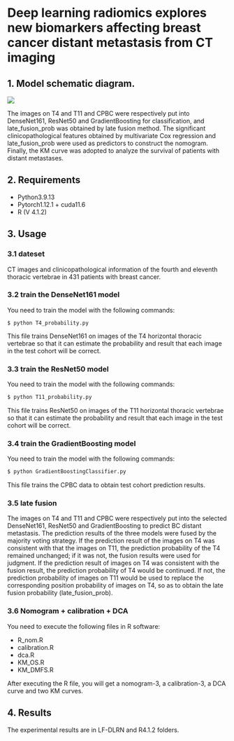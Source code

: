 # Deep learning radiomics explores new biomarkers affecting breast cancer distant metastasis from CT imaging

## 1. Model schematic diagram.

![](E:\小论文\图片\示意图.png)

The images on T4 and T11 and CPBC were respectively put into DenseNet161, ResNet50 and GradientBoosting for classification, and late_fusion_prob was obtained by late fusion method. The significant clinicopathological features obtained by multivariate Cox regression and late_fusion_prob were used as predictors to construct the nomogram. Finally, the KM curve was adopted to analyze the survival of patients with distant metastases.

## 2. Requirements

- Python3.9.13
- Pytorch1.12.1 + cuda11.6
- R (V 4.1.2)

## 3. Usage

### 3.1 dateset

CT images and clinicopathological information of the fourth and eleventh thoracic vertebrae in 431 patients with breast cancer. 

### 3.2 train the DenseNet161 model

You need to train the model with the following commands:

```Py
$ python T4_probability.py
```

This file trains DenseNet161 on images of the T4 horizontal thoracic vertebrae so that it can estimate the probability and result that each image in the test cohort will be correct.

### 3.3 train the ResNet50 model

You need to train the model with the following commands:

```py
$ python T11_probability.py
```

This file trains ResNet50 on images of the T11 horizontal thoracic vertebrae so that it can estimate the probability and result that each image in the test cohort will be correct.

###  3.4 train the GradientBoosting model

You need to train the model with the following commands:

```py
$ python GradientBoostingClassifier.py
```

This file trains the CPBC data  to obtain test cohort prediction results.

### 3.5 late fusion 

The images on T4 and T11 and CPBC were respectively put into the selected DenseNet161, ResNet50 and GradientBoosting to predict BC distant metastasis. The prediction results of the three models were fused by the majority voting strategy. If the prediction result of the images on T4 was consistent with that the images on T11, the prediction probability of the T4 remained unchanged; if it was not, the fusion results were used for judgment. If the prediction result of images on T4 was consistent with the fusion result, the prediction probability of T4 would be continued. If not, the prediction probability of images on T11 would be used to replace the corresponding position probability of images on T4, so as to obtain the late fusion probability (late_fusion_prob).

### 3.6 Nomogram + calibration + DCA

You need to execute the following files in R software:

- R_nom.R
- calibration.R
- dca.R
- KM_OS.R
- KM_DMFS.R

After executing the R file, you will get a nomogram-3, a calibration-3, a DCA curve and two KM curves.

## 4. Results

The experimental results are in LF-DLRN and R4.1.2 folders.



